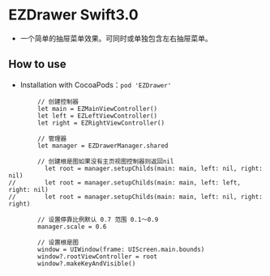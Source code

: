# EZDrawer Swift3.0 
* 一个简单的抽屉菜单效果。可同时或单独包含左右抽屉菜单。
## <a id="How to use "></a>How to use
* Installation with CocoaPods：`pod 'EZDrawer'`

```objc
        // 创建控制器
        let main = EZMainViewController()
        let left = EZLeftViewController()
        let right = EZRightViewController()
        
        // 管理器
        let manager = EZDrawerManager.shared
        
        // 创建根是图如果没有主页视图控制器则返回nil 
          let root = manager.setupChilds(main: main, left: nil, right: nil)
//        let root = manager.setupChilds(main: main, left: left, right: nil)
//        let root = manager.setupChilds(main: main, left: nil, right: right)

        // 设置停靠比例默认 0.7 范围 0.1～0.9
        manager.scale = 0.6
        
        // 设置根是图
        window = UIWindow(frame: UIScreen.main.bounds)
        window?.rootViewController = root
        window?.makeKeyAndVisible()
```
